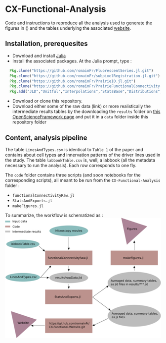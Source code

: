 # CX-Functional-Analysis
Code and instructions to reproduce all the analysis used to generate the figures in () and the tables underlying the associated [website](https://romainfr.github.io/CX-Functional-Website/).

## Installation, prerequesites
- Download and install [Julia](https://julialang.org/downloads/)
- Install the associated packages. At the Julia prompt, type :
```julia
  Pkg.clone("https://github.com/romainFr/FluorescentSeries.jl.git")
  Pkg.clone("https://github.com/romainFr/subpixelRegistration.jl.git")
  Pkg.clone("https://github.com/romainFr/PrairieIO.jl.git")
  Pkg.clone("https://github.com/romainFr/PrairieFunctionalConnectivity.jl.git")
  Pkg.add("JLD","Unitful","Interpolations","StatsBase","Distributions","JSON","DataStructures","Bootstrap","Distance")
```
- Download or clone this repository.
- Download either some of the raw data (link) or more realistically the intermediate results tables by the downloading the ```results``` folder on [this OpenScienceFramework page](https://osf.io/vsa3z/)
and put it in a ```data``` folder inside this repository folder

## Content, analysis pipeline

The table ```LinesAndTypes.csv``` is identical to ```Table 1``` of the paper and contains about cell types and innervation patterns of the driver lines used in the study.
The table ```labbookTable.csv``` is, well, a labbook (all the metadata necessary to run the analysis). Each row corresponds to one fly.

The ```code``` folder contains three scripts (and soon notebooks for the corresponding scripts), all meant to be run from the ```CX-Functional-Analysis``` folder :
- ```functionalConnectivityRaw.jl``` 
- ```StatsAndExports.jl```
- ```makeFigures.jl```

To summarize, the workflow is schematized as : 
 ![analysis workflow](./AnalysisWorkflow.svg)

## 
